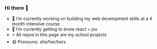 ### Hi there 👋

- 🔭 I’m currently working on building my web development skills at a 4 month intensive course
- 🌱 I’m currently getting to know react + jsx
-  ⚡ All repos in this page are my school projects
- 😄 Pronouns: she/her/hers


<!--
**MirvaTam/MirvaTam** is a ✨ _special_ ✨ repository because its `README.md` (this file) appears on your GitHub profile.

Here are some ideas to get you started:


- 👯 I’m looking to collaborate on ...
- 🤔 I’m looking for help with ...
- 💬 Ask me about ...
- 📫 How to reach me: ...

- ⚡ Fun fact: ...
-->
